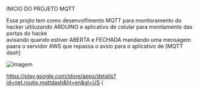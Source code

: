 INICIO DO PROJETO MQTT

Esse projto tem como desenvolfimento MQTT para monitoramento do  hacker ultiluzando ARDUINO e aplicativo de celular para monitamento das portas do hacke   
avisando quando estiver ABERTA e FECHADA mandando uma mensagem paara  o servidor  AWS  que repassa o avsio para o aplicativo de [MQTT dash]


![imagem](https://camo.githubusercontent.com/7beef2d4780d87a603d7de49b2da0467c8537dff96575b628a04bd4010ebb1cc/68747470733a2f2f692e696d6775722e636f6d2f4d576870586b562e706e67)




https://play.google.com/store/apps/details?id=net.routix.mqttdash&hl=en&gl=US (
